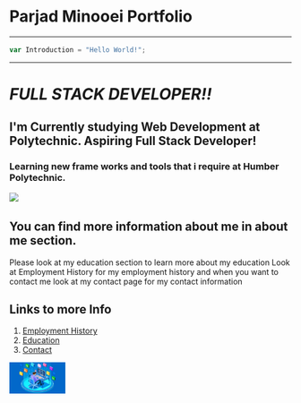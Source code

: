 # Parjad Minooei Portfolio


---
```javascript
var Introduction = "Hello World!";
```
---
# **_FULL STACK DEVELOPER!!_**
## I'm Currently studying Web Development at Polytechnic. Aspiring Full Stack Developer!

### Learning new frame works and tools that i require at Humber Polytechnic.


<img src="ParjadFinal2-19.jpg" width="250"/>


## You can find more information about me in about me section.
Please look at my education section to learn more about my education
Look at Employment History for my employment history
and when you want to contact me look at my contact page for my contact information

## Links to more Info 
1. [Employment History](employment)
2. [Education](education)
3. [Contact](contact)

<img src="FullStackLogo.jpg" width="100"/>
